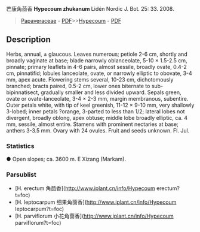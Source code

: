 芒康角茴香 **Hypecoum zhukanum** Lidén Nordic J. Bot. 25: 33. 2008.

> [Papaveraceae](http://www.iplant.cn/info/Papaveraceae?t=foc) - [PDF](http://www.iplant.cn/foc/pdf/Papaveraceae.pdf)>>[Hypecoum](http://www.iplant.cn/info/Hypecoum?t=foc) - [PDF](http://www.iplant.cn/foc/pdf/Hypecoum.pdf)

## Description

Herbs, annual, ± glaucous. Leaves numerous; petiole 2-6 cm, shortly and broadly vaginate at base; blade narrowly oblanceolate, 5-10 × 1.5-2.5 cm, pinnate; primary leaflets in 4-6 pairs, almost sessile, broadly ovate, 0.4-2 cm, pinnatifid; lobules lanceolate, ovate, or narrowly elliptic to obovate, 3-4 mm, apex acute. Flowering stems several, 10-23 cm, dichotomously branched; bracts paired, 0.5-2 cm, lower ones biternate to sub-bipinnatisect, gradually smaller and less divided upward. Sepals green, ovate or ovate-lanceolate, 3-4 × 2-3 mm, margin membranous, subentire. Outer petals white, with tip of keel greenish, 11-12 × 9-10 mm, very shallowly 3-lobed; inner petals ?orange, 3-parted to less than 1/2; lateral lobes not divergent, broadly oblong, apex obtuse; middle lobe broadly elliptic, ca. 4 mm, sessile, almost entire. Stamens with prominent nectaries at base; anthers 3-3.5 mm. Ovary with 24 ovules. Fruit and seeds unknown. Fl. Jul.

### Statistics
● Open slopes; ca. 3600 m. E Xizang (Markam).

### Parsublist

* [H.  erectum  角茴香](http://www.iplant.cn/info/Hypecoum erectum?t=foc)
* [H.  leptocarpum  细果角茴香](http://www.iplant.cn/info/Hypecoum leptocarpum?t=foc)
* [H.  parviflorum  小花角茴香](http://www.iplant.cn/info/Hypecoum parviflorum?t=foc)
